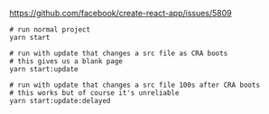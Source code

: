 https://github.com/facebook/create-react-app/issues/5809

```
# run normal project
yarn start

# run with update that changes a src file as CRA boots
# this gives us a blank page
yarn start:update

# run with update that changes a src file 100s after CRA boots
# this works but of course it's unreliable
yarn start:update:delayed
```
